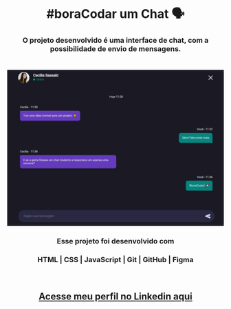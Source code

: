 # <h1 align="center">__#boraCodar um Chat 🗣__</h1>
#### <h3 align="center">O projeto desenvolvido é uma interface de chat, com a possibilidade de envio de mensagens. </h3>

#

<p align="center">
  <img src="preview.png">
</p>

#### <h3 align="center"> Esse projeto foi desenvolvido com </h3>
### <p align="center"> __HTML | CSS | JavaScript | Git | GitHub | Figma__</p>

<br>

### <h2 align="center"> [Acesse meu perfil no Linkedin aqui](https://www.linkedin.com/in/tthayza-oliveira/) </h2>
